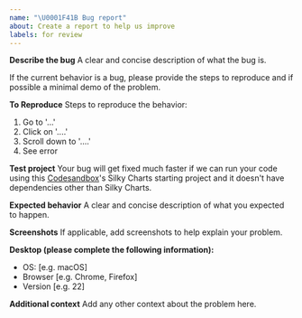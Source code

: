 ```yaml
---
name: "\U0001F41B Bug report"
about: Create a report to help us improve
labels: for review
---
```


**Describe the bug**
A clear and concise description of what the bug is.

If the current behavior is a bug, please provide the steps to reproduce and if possible a minimal demo of the problem.

**To Reproduce**
Steps to reproduce the behavior:

1. Go to '...'
2. Click on '....'
3. Scroll down to '....'
4. See error

**Test project**
Your bug will get fixed much faster if we can run your code using this [Codesandbox](https://codesandbox.io/s/k93pq9ozlr)'s Silky Charts starting project and it doesn't have dependencies other than Silky Charts.

**Expected behavior**
A clear and concise description of what you expected to happen.

**Screenshots**
If applicable, add screenshots to help explain your problem.

**Desktop (please complete the following information):**

- OS: [e.g. macOS]
- Browser [e.g. Chrome, Firefox]
- Version [e.g. 22]

**Additional context**
Add any other context about the problem here.

